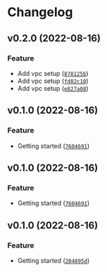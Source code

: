 # Changelog

<!--next-version-placeholder-->

## v0.2.0 (2022-08-16)
### Feature
* Add vpc setup ([`878125b`](https://github.com/khaykingleb/Kaggle-Outbrain-Click-Prediction/commit/878125b0fbbd0aa92acb85d46d686a0ef9f29667))
* Add vpc setup ([`fd02c10`](https://github.com/khaykingleb/Kaggle-Outbrain-Click-Prediction/commit/fd02c106a721e35f09992a4a743f1f6ca81157cd))
* Add vpc setup ([`e827a08`](https://github.com/khaykingleb/Kaggle-Outbrain-Click-Prediction/commit/e827a08ef51d298a9286388080493b67cff583ee))

## v0.1.0 (2022-08-16)
### Feature
* Getting started ([`7604691`](https://github.com/khaykingleb/Kaggle-Outbrain-Click-Prediction/commit/7604691b215481cce5fa2d53ff264560a8c036cb))

## v0.1.0 (2022-08-16)
### Feature
* Getting started ([`7604691`](https://github.com/khaykingleb/Kaggle-Outbrain-Click-Prediction/commit/7604691b215481cce5fa2d53ff264560a8c036cb))

## v0.1.0 (2022-08-16)
### Feature
* Getting started ([`204895d`](https://github.com/khaykingleb/Kaggle-Outbrain-Click-Prediction/commit/204895d3f288fbb257872708733a647bb5a50203))
